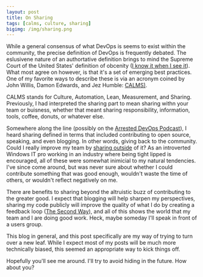 ```yaml
---
layout: post
title: On Sharing
tags: [calms, culture, sharing]
bigimg: /img/sharing.png
---
```


While a general consensus of what DevOps is seems to exist within the community, the precise definition of DevOps is frequently debated. The eslusivene nature of an authortative definition brings to mind the Supreme Court of the United States' definition of obcenity ([I know it when I see it](https://en.wikipedia.org/wiki/I_know_it_when_I_see_it)). What most agree on however, is that it's a set of emerging best practices. One of my favorite ways to describe these is via an acronym coined by John Willis, Damon Edwards, and Jez Humble: [CALMS)](http://itrevolution.com/devops-culture-part-1/).

CALMS stands for Culture, Automation, Lean, Measurement, and Sharing. Previously, I had interpreted the sharing part to mean sharing withn your team or buisness, whether that meant sharing responsibility, information, tools, coffee, donuts, or whatever else.

Somewhere along the line (possibly on the [Arrested DevOps Podcast](https://www.arresteddevops.com/)), I heard sharing defined in terms that included contributing to open source, speaking, and even blogging. In other words, giving back to the community. Could I really improve my team by [sharing outside](http://themacro.com/articles/2016/05/why-the-best-give-away/) of it? As an introverted Windows IT pro working in an industry where being tight lipped is encouraged, all of these were somewhat inimicial to my natural tendencies. I've since come around, but was never sure about whether I could contribute something that was good enough, wouldn't waste the time of others, or wouldn't reflect negatively on me.

There are benefits to sharing beyond the altruistic buzz of contributing to the greater good. I expect that blogging will help sharpen my perspectives, sharing my code publicly will improve the quality of what I do by creating a feedback loop ([The Second Way](http://itrevolution.com/the-three-ways-principles-underpinning-devops/)), and all of this shows the world that my team and I are doing good work. Heck, maybe someday I'll speak in front of a users group.

This blog in general, and this post specifically are my way of trying to turn over a new leaf. While I expect most of my posts will be much more technically biased, this seemed an appropriate way to kick things off.

Hopefully you'll see me around. I'll try to avoid hiding in the future. How about you?